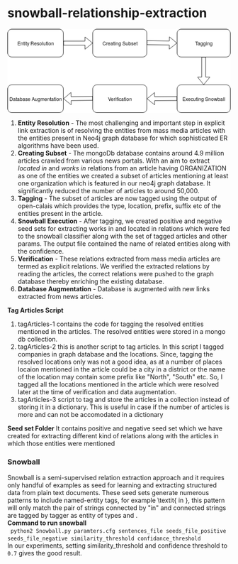 # snowball-relationship-extraction
<p align="center"><img src="./snowball_flowchart.png" align="center"> </img> </p>

1. **Entity Resolution** - The most challenging and important step in explicit link extraction is of resolving the entities from mass media articles with the entities present in Neo4j graph database for which sophisticated ER algorithms have been used. 
1. **Creating Subset** - The mongoDb database contains around 4.9 million articles crawled from various news portals. With an aim to extract *located in* and *works in* relations from an article having ORGANIZATION as one of the entities we created a subset of articles mentioning at least one organization which is featured in our neo4j graph database. It significantly reduced the number of articles to around 50,000.
1. **Tagging** - The subset of articles are now tagged using the output of open-calais which provides the type, location, prefix, suffix etc of the entities present in the article.
1. **Snowball Execution** - After tagging, we created positive and negative seed sets for extracting works in and located in relations which were fed to the snowball classifier along with the set of tagged articles and other params. The output file contained the name of related entities along with the confidence.
1. **Verification** - These relations extracted from mass media articles are termed as explicit relations. We verified the extracted relations by reading the articles, the correct relations were pushed to the graph database thereby enriching the existing database.
1. **Database Augmentation** - Database is augmented with new links extracted from news articles.    

**Tag Articles Script**
1. tagArticles-1 contains the code for tagging the resolved entities mentioned in the articles. The resolved entities were stored in a mongo db collection.
1. tagArticles-2 this is another script to tag articles. In this script I tagged companies in graph database and the locations. Since, tagging the resolved locations only was not a good idea, as at a number of places locaion mentioned in the article could be a city in a district or the name of the location may contain some prefix like "North", "South" etc. So, I tagged all the locations mentioned in the article which were resolved later at the time of verification and data augmentation.
1. tagArticles-3 script to tag and store the articles in a collection instead of storing it in a dictionary. This is useful in case if the number of articles is more and can not be accomodated in a dictionary

**Seed set Folder** It contains positive and negative seed set which we have created for extracting different kind of relations along with the articles in which those entities were mentioned

### Snowball  
Snowball is a semi-supervised relation extraction approach and it requires only handful of examples as seed for learning and extracting structured data from plain text documents. These seed sets generate numerous patterns to include named-entity tags, for example \textit{<ORGANIZATION> in <LOCATION>}, this pattern will only match the pair of strings connected by "in" and connected strings are tagged by tagger as entity of types <ORGANIZATION> and <LOCATION>.  
**Command to run snowball**  
` python2 Snowball.py paramters.cfg sentences_file seeds_file_positive seeds_file_negative similarity_threshold confidance_threshold`  
In our experiments, setting similarity_threshold and confidence threshold to `0.7` gives the good result.
